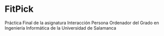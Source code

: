# FitPick
Práctica Final de la asignatura Interacción Persona Ordenador del Grado en Ingeniería Informática de la Universidad de Salamanca
